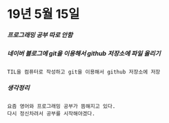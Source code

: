 ﻿# 19년 5월 15일

##### 프로그래밍 공부 따로 안함

##### 네이버 블로그에 git을 이용해서 github 저장소에 파일 올리기
    TIL을 컴퓨터로 작성하고 git을 이용해서 github 저장소에 저장
    
##### 생각정리
    요즘 영어와 프로그래밍 공부가 뜸해지고 있다.
    다시 정신차려서 공부를 시작해야겠다.
